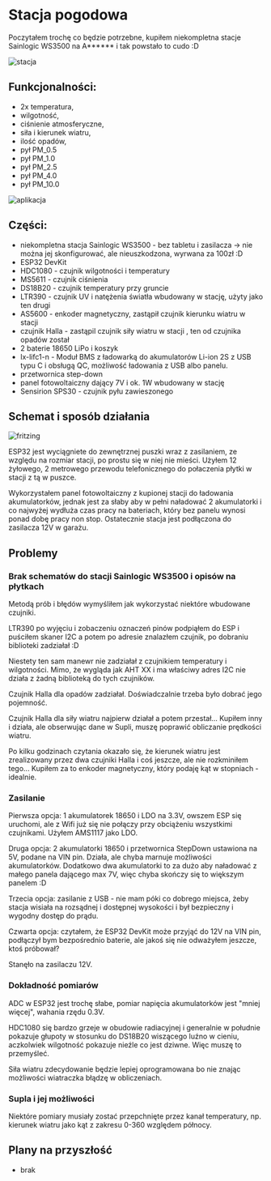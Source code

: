# Stacja pogodowa

Poczytałem trochę co będzie potrzebne, kupiłem niekompletna stacje Sainlogic WS3500 na A****** i tak powstało to cudo :D

![stacja](/images/stacja.png)

## Funkcjonalności:
* 2x temperatura,
* wilgotność,
* ciśnienie atmosferyczne,
* siła i kierunek wiatru,
* ilość opadów,
* pył PM_0.5
* pył PM_1.0
* pył PM_2.5
* pył PM_4.0
* pył PM_10.0

![aplikacja](/images/aplikacja.png)

## Części:
* niekompletna stacja Sainlogic WS3500 - bez tabletu i zasilacza -> nie można jej skonfigurować, ale nieuszkodzona, wyrwana za 100zł :D
* ESP32 DevKit
* HDC1080 - czujnik wilgotności i temperatury
* MS5611 - czujnik ciśnienia
* DS18B20 - czujnik temperatury przy gruncie
* LTR390 - czujnik UV i natężenia światła wbudowany w stację, użyty jako ten drugi
* AS5600 - enkoder magnetyczny, zastąpił czujnik kierunku wiatru w stacji
* czujnik Halla - zastąpil czujnik siły wiatru w stacji , ten od czujnika opadów został
* 2 baterie 18650 LiPo i koszyk
* lx-lifc1-n - Moduł BMS z ładowarką do akumulatorów Li-ion 2S z USB typu C i obsługą QC, możliwość ładowania z USB albo panelu.
* przetwornica step-down
* panel fotowoltaiczny dający 7V i ok. 1W wbudowany w stację
* Sensirion SPS30 - czujnik pyłu zawieszonego

## Schemat i sposób działania
![fritzing](/images/fritzing.png)

ESP32 jest wyciągniete do zewnętrznej puszki wraz z zasilaniem, ze względu na rozmiar stacji, po prostu się w niej nie mieści. Użyłem 12 żyłowego, 2 metrowego przewodu telefonicznego do połaczenia płytki w stacji z tą w puszce.

Wykorzystałem panel fotowoltaiczny z kupionej stacji do ładowania akumulatorków, jednak jest za słaby aby w pełni naładować 2 akumulatorki i co najwyżej wydłuża czas pracy na bateriach, który bez panelu wynosi ponad dobę pracy non stop. Ostatecznie stacja jest podłączona do zasilacza 12V w garażu.

## Problemy

### Brak schematów do stacji Sainlogic WS3500 i opisów na płytkach

Metodą prób i błędów wymyśliłem jak wykorzystać niektóre wbudowane czujniki.

LTR390 po wyjęciu i zobaczeniu oznaczeń pinów podpiąłem do ESP i puściłem skaner I2C a potem po adresie znalazłem czujnik, po dobraniu biblioteki zadziałał :D 

Niestety ten sam manewr nie zadziałał z czujnikiem temperatury i wilgotności. Mimo, że wygląda jak AHT XX i ma właściwy adres I2C nie działa z żadną biblioteką do tych czujników.

Czujnik Halla dla opadów zadziałał. Doświadczalnie trzeba było dobrać jego pojemność.

Czujnik Halla dla siły wiatru najpierw działał a potem przestał... Kupiłem inny i działa, ale obserwując dane w Supli, muszę poprawić obliczanie prędkości wiatru.

Po kilku godzinach czytania okazało się, że kierunek wiatru jest zrealizowany przez dwa czujniki Halla i coś jeszcze, ale nie rozkminiłem tego... Kupiłem za to enkoder magnetyczny, który podaję kąt w stopniach - idealnie.

### Zasilanie

Pierwsza opcja: 1 akumulatorek 18650 i LDO na 3.3V, owszem ESP się uruchomi, ale z Wifi już się nie połączy przy obciążeniu wszystkimi czujnikami. Użyłem AMS1117 jako LDO. 

Druga opcja: 2 akumulatorki 18650 i przetwornica StepDown ustawiona na 5V, podane na VIN pin. Działa, ale chyba marnuje możliwości akumulatorków. Dodatkowo dwa akumulatorki to za dużo aby naładować z małego panela dającego max 7V, więc chyba skończy się to większym panelem :D

Trzecia opcja: zasilanie z USB - nie mam póki co dobrego miejsca, żeby stacja wisiała na rozsądnej i dostępnej wysokości i był bezpieczny i wygodny dostęp do prądu.

Czwarta opcja: czytałem, że ESP32 DevKit może przyjąć do 12V na VIN pin, podłączył bym bezpośrednio baterie, ale jakoś się nie odważyłem jeszcze, ktoś próbował?

Stanęło na zasilaczu 12V.

### Dokładność pomiarów

ADC w ESP32 jest trochę słabe, pomiar napięcia akumulatorków jest "mniej więcej", wahania rzędu 0.3V.

HDC1080 się bardzo grzeje w obudowie radiacyjnej i generalnie w południe pokazuje głupoty w stosunku do DS18B20 wiszącego luźno w cieniu, aczkolwiek wilgotność pokazuje nieźle co jest dziwne. Więc muszę to przemyśleć.

Siła wiatru zdecydowanie będzie lepiej oprogramowana bo nie znając możliwości wiatraczka błądzę w obliczeniach.

### Supla i jej możliwości

Niektóre pomiary musiały zostać przepchnięte przez kanał temperatury, np. kierunek wiatru jako kąt z zakresu 0-360 względem północy.

## Plany na przyszłość

- brak